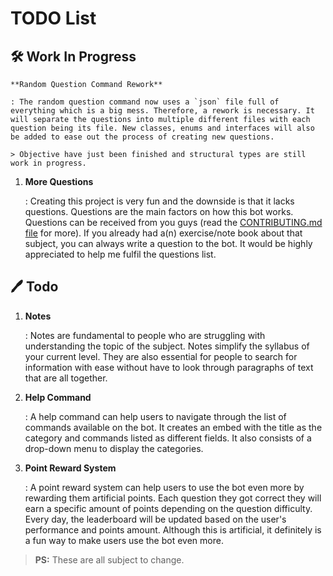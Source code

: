 # TODO List

## 🛠️ Work In Progress

    **Random Question Command Rework**

    : The random question command now uses a `json` file full of everything which is a big mess. Therefore, a rework is necessary. It will separate the questions into multiple different files with each question being its file. New classes, enums and interfaces will also be added to ease out the process of creating new questions.

    > Objective have just been finished and structural types are still work in progress.

1. **More Questions**

    : Creating this project is very fun and the downside is that it lacks questions. Questions are the main factors on how this bot works. Questions can be received from you guys (read the [CONTRIBUTING.md file](CONTRIBUTING.md) for more). If you already had a(n) exercise/note book about that subject, you can always write a question to the bot. It would be highly appreciated to help me fulfil the questions list.

## 🖊️ Todo

1. **Notes**

    : Notes are fundamental to people who are struggling with understanding the topic of the subject. Notes simplify the syllabus of your current level. They are also essential for people to search for information with ease without have to look through paragraphs of text that are all together.

2. **Help Command**

    : A help command can help users to navigate through the list of commands available on the bot. It creates an embed with the title as the category and commands listed as different fields. It also consists of a drop-down menu to display the categories.

3. **Point Reward System**

    : A point reward system can help users to use the bot even more by rewarding them artificial points. Each question they got correct they will earn a specific amount of points depending on the question difficulty. Every day, the leaderboard will be updated based on the user's performance and points amount. Although this is artificial, it definitely is a fun way to make users use the bot even more.

> **PS:** These are all subject to change.
